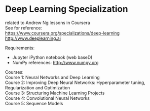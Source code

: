 # Deep Learning Specialization

related to Andrew Ng lessons in Coursera  
See for reference:  
https://www.coursera.org/specializations/deep-learning  
http://www.deeplearning.ai  


Requirements:  
 - Jupyter iPython notebook (web baseD)  
 - NumPy references: http://www.numpy.org  

Courses:  
Course 1: Neural Networks and Deep Learning  
Course 2: Improving Deep Neural Networks: Hyperparameter tuning, Regularization and Optimization  
Course 3: Structuring Machine Learning Projects  
Course 4: Convolutional Neural Networks  
Course 5: Sequence Models  


